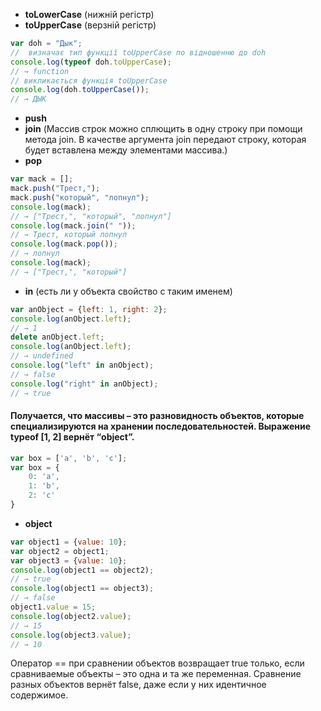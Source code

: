
* **toLowerCase** (нижній регістр)
* **toUpperCase** (верзній регістр)
```js
var doh = "Дык";
//  визначає тип функції toUpperCase по відношенню до doh 
console.log(typeof doh.toUpperCase);
// → function
// викликається функція toUpperCase
console.log(doh.toUpperCase());
// → ДЫК
```
* **push**
* **join** (Массив строк можно сплющить в одну строку при помощи метода join. В
качестве аргумента join передают строку, которая будет
вставлена между элементами массива.)
* **pop**
```js
var mack = [];
mack.push("Трест,");
mack.push("который", "лопнул");
console.log(mack);
// → ["Трест,", "который", "лопнул"]
console.log(mack.join(" "));
// → Трест, который лопнул
console.log(mack.pop());
// → лопнул
console.log(mack);
// → ["Трест,", "который"]
```
* **in** (есть ли у объекта свойство с таким именем)
```js
var anObject = {left: 1, right: 2};
console.log(anObject.left);
// → 1
delete anObject.left;
console.log(anObject.left);
// → undefined
console.log("left" in anObject);
// → false
console.log("right" in anObject);
// → true
```

#### Получается, что массивы – это разновидность объектов, которые специализируются на хранении последовательностей. Выражение typeof [1, 2] вернёт “object”.
```js
var box = ['a', 'b', 'c'];
var box = {
    0: 'a',
    1: 'b',
    2: 'c'
}
```

* **object**
```js 
var object1 = {value: 10};
var object2 = object1;
var object3 = {value: 10};
console.log(object1 == object2);
// → true
console.log(object1 == object3);
// → false
object1.value = 15;
console.log(object2.value);
// → 15
console.log(object3.value);
// → 10
```
Оператор == при сравнении объектов возвращает true
только, если сравниваемые объекты – это одна и та же
переменная. Сравнение разных объектов вернёт false,
даже если у них идентичное содержимое.

